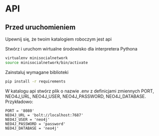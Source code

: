 # API

## Przed uruchomieniem

Upewnij się, że twoim katalogiem roboczym jest api

Stwórz i uruchom wirtualne środowisko dla interpretera Pythona

```bash
virtualenv minisocialnetwork
source minisocialnetwork/bin/activate
```

Zainstaluj wymagane biblioteki

```bash
pip install -r requirements
```

W katalogu api stwórz plik o nazwie .env z definicjami zmiennych PORT, NEO4J_URL, NEO4J_USER, NEO4J_PASSWORD, NEO4J_DATABASE. Przykładowo:

```dotenv
PORT = '8080'
NEO4J_URL = 'bolt://localhost:7687'
NEO4J_USER = 'neo4j'
NEO4J_PASSWORD = 'password'
NEO4J_DATABASE = 'neo4j'
```
